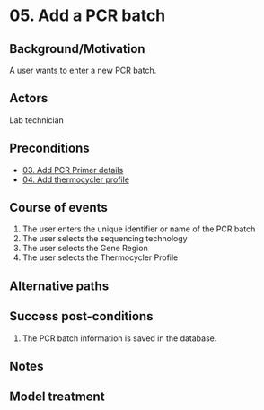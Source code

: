 # 05. Add a PCR batch

## Background/Motivation

A user wants to enter a new PCR batch.

## Actors
Lab technician

## Preconditions
- [03. Add PCR Primer details](03-Add_PCR_primer_details.md)
- [04. Add thermocycler profile](04-Add_thermocycler_profile.md)

## Course of events
1. The user enters the unique identifier or name of the PCR batch
1. The user selects the sequencing technology
1. The user selects the Gene Region
1. The user selects the Thermocycler Profile

## Alternative paths


## Success post-conditions

1. The PCR batch information is saved in the database.

## Notes

## Model treatment
